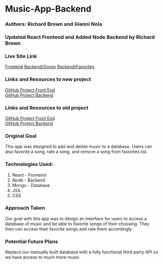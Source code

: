 # Music-App-Backend
### Authors: Richard Brown and Gianni Nola

### Updated React Frontend and Added Node Backend by Richard Brown

### Live Site Link
<a href="https://musicapp-3xgy.onrender.com/">Frontend</a>
<a href="https://music-8w2a.onrender.com/songs">Backend/Songs</a>
<a href="https://music-8w2a.onrender.com/favorites">Backend/Favorites</a>

### Links and Resources to new project
<a href="https://github.com/rbrown29/Music-App-Frontend">GitHub Project Front End</a><br>
<a href="https://github.com/rbrown29/Music-App-Backend">GitHub Project Backend</a>

### Links and Resources to old project
<a href="https://github.com/rbrown29/React-MusicApp/">GitHub Project Front End</a><br>
<a href="https://github.com/rbrown29/MusicApp">GitHub Project Backend</a>

### Original Goal
<p>This app was designed to add and delete music to a database. Users can also favorite a song, rate a song, and remove a song from favorites list.</p>

### Technologies Used:
1. React - Frontend
2. Node - Backend
3. Mongo - Database
4. JSX
5. CSS

### Approach Taken
<p>Our goal with this app was to design an interface for users to access a database of music and be able to favorite songs of their choosing. They then can access their favorite songs and rate them accordingly</p>

### Potential Future Plans
<p> Replace our manually built database with a fully functional third party API so we have access to much more music</p>